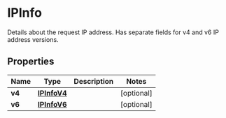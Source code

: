 

# IPInfo

Details about the request IP address. Has separate fields for v4 and v6 IP address versions.

## Properties

| Name | Type | Description | Notes |
|------------ | ------------- | ------------- | -------------|
|**v4** | [**IPInfoV4**](IPInfoV4.md) |  |  [optional] |
|**v6** | [**IPInfoV6**](IPInfoV6.md) |  |  [optional] |



